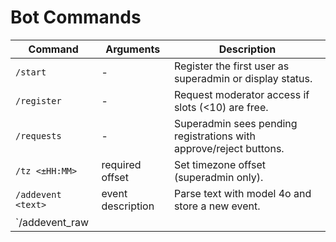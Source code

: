 # Bot Commands

| Command | Arguments | Description |
|---------|-----------|-------------|
| `/start` | - | Register the first user as superadmin or display status. |
| `/register` | - | Request moderator access if slots (<10) are free. |
| `/requests` | - | Superadmin sees pending registrations with approve/reject buttons. |
| `/tz <±HH:MM>` | required offset | Set timezone offset (superadmin only). |
| `/addevent <text>` | event description | Parse text with model 4o and store a new event. |
| `/addevent_raw <title>|<date>|<time>|<location>` | manual fields | Add event without LLM. |
| `/ask4o <text>` | any text | Send query to model 4o and show plain response (superadmin only). |

Use `/addevent` to let model 4o extract fields. `/addevent_raw` lets you
input simple data separated by `|` pipes.
